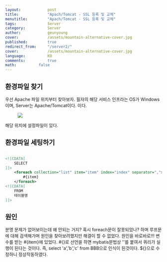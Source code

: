 ```yaml
---
layout:            post
title:             "Apach/Tomcat - SSL 등록 및 교체"
menutitle:         "Apach/Tomcat - SSL 등록 및 교체"
tags:              Server
category:          Server
author:            geunyoung
cover:             /assets/mountain-alternative-cover.jpg
published:         true
redirect_from:     "/server2/"
cover:             /assets/mountain-alternative-cover.jpg
language:          KO
comments:          true
math:		   false
---
```


## 환경파일 찾기

우선 Apache 파일 위치부터 찾아보자.
필자의 해당 서비스 인프라는 OS가 Windows이며, Server는 Apache/Tomcat이다.
이다.

<aside>
<figure>
<img src="{{ "/media/img/Server/apache.png" | absolute_url }}" />
</figure>
</aside>

해당 위치에 설정파일이 있다.

## 환경파일 세팅하기

```xml

<![CDATA[
	SELECT
]]>			
	<foreach collection="list" item="item" index="index" separator=",">
		#{item}
	</foreach>	
<![CDATA[
	FROM 
    테이블명
]]>

```

## 원인

분명 문제가 없어보이는데 왜 안되는 거지? 혹시 foreach문이 잘못되었나? 하며 루프문에 대해 검색해가며 원인을 찾아보려했지만 해결이 할 수 없었다.
원인을 바로바로!!!
변수를 받는 #{item}에 있었다. #{}로 선언을 하면 mybatis문법상 ''를 붙여서 쿼리가 실행이 된다는 것이다.
즉, select 'a','b','c' from BBB으로 인식이 된것이다.
${}으로 수정하니 정상작동하였다.



